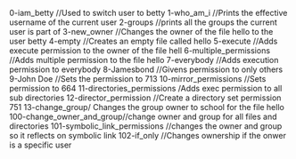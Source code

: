 0-iam_betty //Used to switch user to betty
1-who_am_i //Prints the effective username of the current user
2-groups //prints all the groups the current user is part of
3-new_owner //Changes the owner of the file hello to the user betty
4-empty //Creates an empty file called hello
5-execute //Adds execute permission to the owner of the file hell
6-multiple_permissions //Adds multiple permission to the file hello
7-everybody //Adds execution permission to everybody
8-Jamesbond //Givens permission to only others
9-John Doe //Sets the permission to 713
10-mirror_permissions //Sets permission to 664
11-directories_permissions /Adds exec permission to all sub directories
12-director_permission //Create a directory set permission 751
13-change_group/ Changes the group owner to school for the file hello
100-change_owner_and_group//change owner and group for all files and directories
101-symbolic_link_permissions //changes the owner and group so it reflects on symbolic link
102-if_only //Changes ownership if the onwer is a specific user
